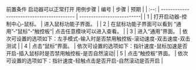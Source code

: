 前置条件
启动器可以正常打开
用例步骤
| 编号 | 步骤                                      | 预期                        |
| :--: | ----------------------------------------- | --------------------------|
|  1   | 打开启动器-控制中心-鼠标。                    | 进入鼠标功能子界面。  |
|  2   | 在鼠标功能子界面可以看到 “通用”-“鼠标“-“触控板“| 点击任意模块可以进入查看。  |
|  3   | 进入“通用”界面。   | 依次可设置的选项如下：左手模式-输入时是否禁用触控板-滚动速度-双击速度-双击测试  |
|  4   | 点击“鼠标”界面。    | 依次可设置的选项如下：指针速度-鼠标加速是否开启-插入鼠标时是否禁用触控板-是否自然滚动|
|  5   | 点击“触控板”界面。    | 依次可设置的选项如下：指针速度-轻触点击是否开启-自然滚动是否开启 |